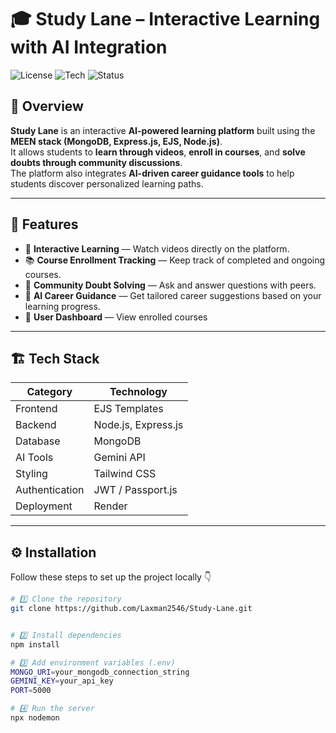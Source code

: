 # 🎓 Study Lane – Interactive Learning with AI Integration  

![License](https://img.shields.io/badge/license-MIT-blue.svg)
![Tech](https://img.shields.io/badge/Stack-MEEN-green.svg)
![Status](https://img.shields.io/badge/Status-In%20Progress-orange.svg)

## 🚀 Overview  
**Study Lane** is an interactive **AI-powered learning platform** built using the **MEEN stack (MongoDB, Express.js, EJS, Node.js)**.  
It allows students to **learn through videos**, **enroll in courses**, and **solve doubts through community discussions**.  
The platform also integrates **AI-driven career guidance tools** to help students discover personalized learning paths.  

---

## 🧠 Features  

- 🎥 **Interactive Learning** — Watch videos  directly on the platform.  
- 📚 **Course Enrollment Tracking** — Keep track of completed and ongoing courses.  
- 💬 **Community Doubt Solving** — Ask and answer questions with peers.  
- 🤖 **AI Career Guidance** — Get tailored career suggestions based on your learning progress.  
- 🧾 **User Dashboard** — View enrolled courses

---

## 🏗️ Tech Stack  

| Category | Technology |
|-----------|-------------|
| Frontend | EJS Templates  |
| Backend | Node.js, Express.js |
| Database | MongoDB |
| AI Tools | Gemini API  |
| Styling | Tailwind CSS  |
| Authentication | JWT / Passport.js |
| Deployment | Render  |

---

## ⚙️ Installation  

Follow these steps to set up the project locally 👇

```bash
# 1️⃣ Clone the repository
git clone https://github.com/Laxman2546/Study-Lane.git


# 2️⃣ Install dependencies
npm install

# 3️⃣ Add environment variables (.env)
MONGO_URI=your_mongodb_connection_string
GEMINI_KEY=your_api_key
PORT=5000

# 4️⃣ Run the server
npx nodemon
